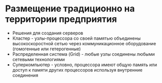 # Размещение традиционно на территории предприятия
- Решения для создания серверов
- Кластер - узлы-процессора со своей памятью объединены высокоскоростной сетью через коммуникационное оборудование (гомогенные или гетерогенные)
- Распределенная система (Grid) - любые узлы соединены любыми сетевыми технологиями
- Суперкомпьютер - условно, процессора имеют общую память или доступ к памяти других процессоров используя внутренние соединения